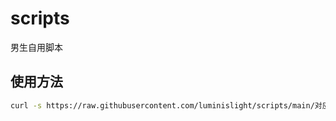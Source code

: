 # scripts
男生自用脚本

## 使用方法
```bash
curl -s https://raw.githubusercontent.com/luminislight/scripts/main/对应目录的脚本 | bash
```
